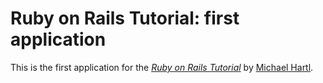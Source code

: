 # Ruby on Rails Tutorial: first application

This is the first application for the
[*Ruby on Rails Tutorial*](http://railstutorial.org/)
by [Michael Hartl](http://michaelheartl.com).
